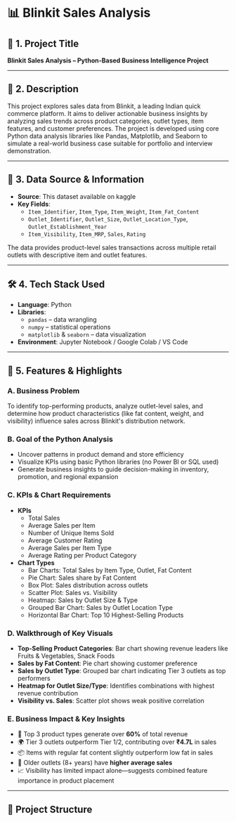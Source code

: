 # 📊 Blinkit Sales Analysis 

## 📌 1. Project Title
**Blinkit Sales Analysis – Python-Based Business Intelligence Project**

---

## 📝 2. Description
This project explores sales data from Blinkit, a leading Indian quick commerce platform. It aims to deliver actionable business insights by analyzing sales trends across product categories, outlet types, item features, and customer preferences. The project is developed using core Python data analysis libraries like Pandas, Matplotlib, and Seaborn to simulate a real-world business case suitable for portfolio and interview demonstration.

---

## 🔗 3. Data Source & Information
- **Source**: This dataset available on kaggle
- **Key Fields**:
  - `Item_Identifier`, `Item_Type`, `Item_Weight`, `Item_Fat_Content`
  - `Outlet_Identifier`, `Outlet_Size`, `Outlet_Location_Type`, `Outlet_Establishment_Year`
  - `Item_Visibility`, `Item_MRP`, `Sales`, `Rating`

The data provides product-level sales transactions across multiple retail outlets with descriptive item and outlet features.

---

## 🛠️ 4. Tech Stack Used
- **Language**: Python
- **Libraries**:
  - `pandas` – data wrangling
  - `numpy` – statistical operations
  - `matplotlib` & `seaborn` – data visualization
- **Environment**: Jupyter Notebook / Google Colab / VS Code

---

## 🌟 5. Features & Highlights

### A. Business Problem
To identify top-performing products, analyze outlet-level sales, and determine how product characteristics (like fat content, weight, and visibility) influence sales across Blinkit's distribution network.

### B. Goal of the Python Analysis
- Uncover patterns in product demand and store efficiency
- Visualize KPIs using basic Python libraries (no Power BI or SQL used)
- Generate business insights to guide decision-making in inventory, promotion, and regional expansion

### C. KPIs & Chart Requirements
- **KPIs**
  - Total Sales
  - Average Sales per Item
  - Number of Unique Items Sold
  - Average Customer Rating
  - Average Sales per Item Type
  - Average Rating per Product Category
- **Chart Types**
  - Bar Charts: Total Sales by Item Type, Outlet, Fat Content
  - Pie Chart: Sales share by Fat Content
  - Box Plot: Sales distribution across outlets
  - Scatter Plot: Sales vs. Visibility
  - Heatmap: Sales by Outlet Size & Type
  - Grouped Bar Chart: Sales by Outlet Location Type
  - Horizontal Bar Chart: Top 10 Highest-Selling Products

### D. Walkthrough of Key Visuals
- **Top-Selling Product Categories**: Bar chart showing revenue leaders like Fruits & Vegetables, Snack Foods
- **Sales by Fat Content**: Pie chart showing customer preference
- **Sales by Outlet Type**: Grouped bar chart indicating Tier 3 outlets as top performers
- **Heatmap for Outlet Size/Type**: Identifies combinations with highest revenue contribution
- **Visibility vs. Sales**: Scatter plot shows weak positive correlation

### E. Business Impact & Key Insights
- 🌟 Top 3 product types generate over **60%** of total revenue
- 🌍 Tier 3 outlets outperform Tier 1/2, contributing over **₹4.7L** in sales
- 📦 Items with regular fat content slightly outperform low fat in sales
- 🏪 Older outlets (8+ years) have **higher average sales**
- 📈 Visibility has limited impact alone—suggests combined feature importance in product placement

---

## 📁 Project Structure
